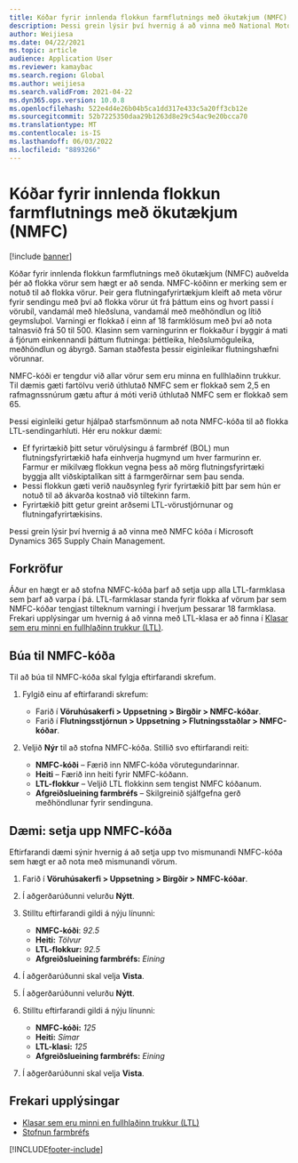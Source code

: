 ```yaml
---
title: Kóðar fyrir innlenda flokkun farmflutnings með ökutækjum (NMFC)
description: Þessi grein lýsir því hvernig á að vinna með National Motor Freight Classification (NMFC) kóða í Microsoft Dynamics 365 Supply Chain Management
author: Weijiesa
ms.date: 04/22/2021
ms.topic: article
audience: Application User
ms.reviewer: kamaybac
ms.search.region: Global
ms.author: weijiesa
ms.search.validFrom: 2021-04-22
ms.dyn365.ops.version: 10.0.8
ms.openlocfilehash: 522e4d4e26b04b5ca1dd317e433c5a20ff3cb12e
ms.sourcegitcommit: 52b7225350daa29b1263d8e29c54ac9e20bcca70
ms.translationtype: MT
ms.contentlocale: is-IS
ms.lasthandoff: 06/03/2022
ms.locfileid: "8893266"
---
```

# <a name="national-motor-freight-classification-nmfc-codes"></a>Kóðar fyrir innlenda flokkun farmflutnings með ökutækjum (NMFC)

[!include [banner](../includes/banner.md)]

Kóðar fyrir innlenda flokkun farmflutnings með ökutækjum (NMFC) auðvelda þér að flokka vörur sem hægt er að senda. NMFC-kóðinn er merking sem er notuð til að flokka vörur. Þeir gera flutningafyrirtækjum kleift að meta vörur fyrir sendingu með því að flokka vörur út frá þáttum eins og hvort passi í vörubíl, vandamál með hleðsluna, vandamál með meðhöndlun og lítið geymsluþol. Varningi er flokkað í einn af 18 farmklösum með því að nota talnasvið frá 50 til 500. Klasinn sem varningurinn er flokkaður í byggir á mati á fjórum einkennandi þáttum flutninga: þéttleika, hleðslumöguleika, meðhöndlun og ábyrgð. Saman staðfesta þessir eiginleikar flutningshæfni vörunnar.

NMFC-kóði er tengdur við allar vörur sem eru minna en fullhlaðinn trukkur. Til dæmis gæti fartölvu verið úthlutað NMFC sem er flokkað sem 2,5 en rafmagnssnúrum gætu aftur á móti verið úthlutað NMFC sem er flokkað sem 65.

Þessi eiginleiki getur hjálpað starfsmönnum að nota NMFC-kóða til að flokka LTL-sendingarhluti. Hér eru nokkur dæmi:

- Ef fyrirtækið þitt setur vörulýsingu á farmbréf (BOL) mun flutningsfyrirtækið hafa einhverja hugmynd um hver farmurinn er. Farmur er mikilvæg flokkun vegna þess að mörg flutningsfyrirtæki byggja allt viðskiptalíkan sitt á farmgerðirnar sem þau senda.
- Þessi flokkun gæti verið nauðsynleg fyrir fyrirtækið þitt þar sem hún er notuð til að ákvarða kostnað við tiltekinn farm.
- Fyrirtækið þitt getur greint arðsemi LTL-vörustjórnunar og flutningafyrirtækisins.

Þessi grein lýsir því hvernig á að vinna með NMFC kóða í Microsoft Dynamics 365 Supply Chain Management.

## <a name="prerequisites"></a>Forkröfur

Áður en hægt er að stofna NMFC-kóða þarf að setja upp alla LTL-farmklasa sem þarf að varpa í þá. LTL-farmklasar standa fyrir flokka af vörum þar sem NMFC-kóðar tengjast tilteknum varningi í hverjum þessarar 18 farmklasa. Frekari upplýsingar um hvernig á að vinna með LTL-klasa er að finna í [Klasar sem eru minni en fullhlaðinn trukkur (LTL)](ltl-class.md).

## <a name="create-an-nmfc-code"></a>Búa til NMFC-kóða

Til að búa til NMFC-kóða skal fylgja eftirfarandi skrefum.

1. Fylgið einu af eftirfarandi skrefum:

    - Farið í **Vöruhúsakerfi \> Uppsetning \> Birgðir \> NMFC-kóðar**.
    - Farið í **Flutningsstjórnun \> Uppsetning \> Flutningsstaðlar \> NMFC-kóðar**.

1. Veljið **Nýr** til að stofna NMFC-kóða. Stillið svo eftirfarandi reiti:

    - **NMFC-kóði** – Færið inn NMFC-kóða vörutegundarinnar.
    - **Heiti** – Færið inn heiti fyrir NMFC-kóðann.
    - **LTL-flokkur** – Veljið LTL flokkinn sem tengist NMFC kóðanum.
    - **Afgreiðslueining farmbréfs** – Skilgreinið sjálfgefna gerð meðhöndlunar fyrir sendinguna.

## <a name="example-set-up-nmfc-codes"></a>Dæmi: setja upp NMFC-kóða

Eftirfarandi dæmi sýnir hvernig á að setja upp tvo mismunandi NMFC-kóða sem hægt er að nota með mismunandi vörum.

1. Farið í **Vöruhúsakerfi \> Uppsetning \> Birgðir \> NMFC-kóðar**.
1. Í aðgerðarúðunni velurðu **Nýtt**.
1. Stilltu eftirfarandi gildi á nýju línunni:

    - **NMFC-kóði**: *92.5*
    - **Heiti:** *Tölvur*
    - **LTL-flokkur:** *92.5*
    - **Afgreiðslueining farmbréfs:** *Eining*

1. Í aðgerðarúðunni skal velja **Vista**.
1. Í aðgerðarúðunni velurðu **Nýtt**.
1. Stilltu eftirfarandi gildi á nýju línunni:

    - **NMFC-kóði:** *125*
    - **Heiti:** *Símar*
    - **LTL-klasi:** *125*
    - **Afgreiðslueining farmbréfs:** *Eining*

1. Í aðgerðarúðunni skal velja **Vista**.

## <a name="additional-resources"></a>Frekari upplýsingar

- [Klasar sem eru minni en fullhlaðinn trukkur (LTL)](ltl-class.md)
- [Stofnun farmbréfs](create-bill-of-lading.md)

[!INCLUDE[footer-include](../../includes/footer-banner.md)]
